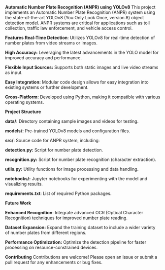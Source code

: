 **Automatic Number Plate Recognition (ANPR) using YOLOv8**
This project implements an Automatic Number Plate Recognition (ANPR) system using the state-of-the-art YOLOv8 (You Only Look Once, version 8) object detection model. ANPR systems are critical for applications such as toll collection, traffic law enforcement, and vehicle access control.

**Features**
**Real-Time Detection**: Utilizes YOLOv8 for real-time detection of number plates from video streams or images.

**High Accuracy:** Leveraging the latest advancements in the YOLO model for improved accuracy and performance.

**Flexible Input Sources:** Supports both static images and live video streams as input.

**Easy Integration:** Modular code design allows for easy integration into existing systems or further development.

**Cross-Platform:** Developed using Python, making it compatible with various operating systems.

**Project Structure**

**data/:** Directory containing sample images and videos for testing.

**models/:** Pre-trained YOLOv8 models and configuration files.

**src/**: Source code for ANPR system, including:

**detection.py:** Script for number plate detection.

**recognition.py:** Script for number plate recognition (character extraction).

**utils.py:** Utility functions for image processing and data handling.

**notebooks/:** Jupyter notebooks for experimenting with the model and visualizing results.

**requirements.txt**: List of required Python packages.

**Future Work**

**Enhanced Recognition**: Integrate advanced OCR (Optical Character Recognition) techniques for improved number plate reading.

**Dataset Expansion:** Expand the training dataset to include a wider variety of number plates from different regions.

**Performance Optimization:** Optimize the detection pipeline for faster processing on resource-constrained devices.

**Contributing**
Contributions are welcome! Please open an issue or submit a pull request for any enhancements or bug fixes.
